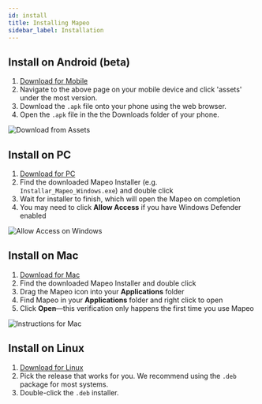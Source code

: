 ```yaml
---
id: install
title: Installing Mapeo
sidebar_label: Installation
---
```


## Install on Android (beta)

1. <a href="https://www.github.com/digidem/mapeo-mobile/releases" target="_blank">Download for Mobile</a>
2. Navigate to the above page on your mobile device and click 'assets' under the most version.
3. Download the `.apk` file onto your phone using the web browser.
4. Open the `.apk` file in the the Downloads folder of your phone.

![Download from Assets](../../img/mobile-github-assets.png)

## Install on PC

1. <a href="https://www.digital-democracy.org/mapeo/latest/windows" target="_blank">Download for PC</a>
2. Find the downloaded Mapeo Installer (e.g. `Installar_Mapeo_Windows.exe`) and double click
3. Wait for installer to finish, which will open the Mapeo on completion
4. You may need to click **Allow Access** if you have Windows Defender enabled

![Allow Access on Windows](../../img/allow-access.png)

## Install on Mac

1. <a href="https://www.digital-democracy.org/mapeo/download_mac/" target="_blank">Download for Mac</a>
2. Find the downloaded Mapeo Installer and double click
3. Drag the Mapeo icon into your **Applications** folder
4. Find Mapeo in your **Applications** folder and right click to open
5. Click **Open**—this verification only happens the first time you use Mapeo

![Instructions for Mac](../../img/instructions.png)

## Install on Linux


1. <a href="https://www.github.com/digidem/mapeo-desktop/releases" target="_blank">Download for Linux</a>
2. Pick the release that works for you. We recommend using the `.deb` package for most systems.
3. Double-click the `.deb` installer.

